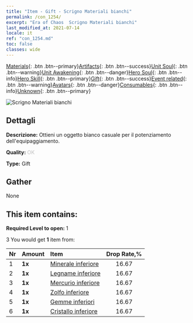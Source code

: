 ```yaml
---
title: "Item - Gift - Scrigno Materiali bianchi"
permalink: /con_1254/
excerpt: "Era of Chaos  Scrigno Materiali bianchi"
last_modified_at: 2021-07-14
locale: it
ref: "con_1254.md"
toc: false
classes: wide
---
```

 [Materials](/ItemsIT/){: .btn .btn--primary}[Artifacts](/ItemsIT/Artifacts/){: .btn .btn--success}[Unit Soul](/ItemsIT/UnitSoul/){: .btn .btn--warning}[Unit Awakening](/ItemsIT/UnitAwakening/){: .btn .btn--danger}[Hero Soul](/ItemsIT/HeroSoul/){: .btn .btn--info}[Hero Skill](/ItemsIT/HeroSkill/){: .btn .btn--primary}[Gift](/ItemsIT/Gift/){: .btn .btn--success}[Event related](/ItemsIT/Events/){: .btn .btn--warning}[Avatars](/ItemsIT/Avatars/){: .btn .btn--danger}[Consumables](/ItemsIT/Consumables/){: .btn .btn--info}[Unknown](/ItemsIT/Unknown/){: .btn .btn--primary}

 ![Scrigno Materiali bianchi](/images/t/i_304002.png)

## Dettagli
 **Descrizione:** Ottieni un oggetto bianco casuale per il potenziamento dell'equipaggiamento.

 **Quality:** <span style="color: #C0C0C0">OK</span>

 **Type:** Gift

## Gather

  None

## This item contains:

 **Required Level to open:** 1

 3 You would get **1** item  from:

  | Nr | Amount |     Item    | Drop Rate,% |
  |:---|:-------|:------------|:---------:|
  | 1 |  **1x** | [Minerale inferiore](/ItemsIT/mat_1/) | 16.67 | 
  | 2 |  **1x** | [Legname inferiore](/ItemsIT/mat_1/) | 16.67 | 
  | 3 |  **1x** | [Mercurio inferiore](/ItemsIT/mat_2/) | 16.67 | 
  | 4 |  **1x** | [Zolfo inferiore](/ItemsIT/mat_3/) | 16.67 | 
  | 5 |  **1x** | [Gemme inferiori](/ItemsIT/mat_4/) | 16.67 | 
  | 6 |  **1x** | [Cristallo inferiore](/ItemsIT/mat_5/) | 16.67 | 
